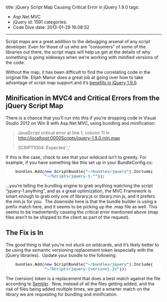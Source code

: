 title: jQuery Script Map Causing Critical Error in jQuery 1.9.0
tags:
  - Asp.Net MVC
  - jQuery
id: 1591
categories:
  - Code Dive
date: 2013-01-29 16:08:52
---

Script maps are a great addition to the debugging arsenal of any script developer. Even for those of us who are “consumers” of some of the libraries out there, the script maps will help us get at the details of why something is going sideways when we’re working with minified versions of the code.&nbsp; 

Without the map, it has been difficult to find the correlating code in the original file. Elijah Manor does a great job at going over how to take advantage of script map support and it’s [benefits in jQuery 1.9.0](http://www.elijahmanor.com/2013/01/the-magic-of-jquery-source-map.html).

## Minification in MVC4 and Critical Errors from the jQuery Script Map

There is a chance that you’ll run into this if you’re dropping code in Visual Studio 2012 on Win 8 with Asp.Net MVC, using bundling and minification:
 > JavaScript critical error at line 1, column 11 in [http://localhost:0000Scripts/jquery-1.9.0.min.map](http://localhost:0000Scripts/jquery-1.9.0.min.map)
> 
> SCRIPT1004: Expected ';' 

If this is the case, check to see that your wildcard isn’t to greedy. For example, if you have something like this set up in your BundleConfig.cs:
<pre class="csharpcode">    bundles.Add(<span class="kwrd">new</span> ScriptBundle(<span class="str">"~/bundles/jquery"</span>).Include(
                <span class="str">"~/Scripts/jquery-1.*"</span>));</pre>

…you’re telling the bundling engine to grab anything matching the script “jquery-1.anything”, and as a great optimization, the MVC Framework is smart enough to grab only one of library.js or library.min.js, and it prefers the min.js for you.&nbsp; The downside here is that the bundle builder is using a prefix match here, and it seems to be picking up the .map file as well. This seems to be inadvertently causing the critical error mentioned above (map files aren’t to be shipped to the client as part of the request).

## The Fix is In

The good thing is that you’re not stuck on wildcards, and it’s likely better to be using the semantic versioning replacement token (especially with the jQuery libraries).&nbsp; Update your bundle to the following:
<pre class="csharpcode">    bundles.Add(<span class="kwrd">new</span> ScriptBundle(<span class="str">"~/bundles/jquery"</span>).Include(
                <span class="str">"~/Scripts/jquery-{version}.js"</span>));</pre>
<style type="text/css">.csharpcode, .csharpcode pre
{
	font-size: small;
	color: black;
	font-family: consolas, "Courier New", courier, monospace;
	background-color: #ffffff;
	/*white-space: pre;*/
}
.csharpcode pre { margin: 0em; }
.csharpcode .rem { color: #008000; }
.csharpcode .kwrd { color: #0000ff; }
.csharpcode .str { color: #006080; }
.csharpcode .op { color: #0000c0; }
.csharpcode .preproc { color: #cc6633; }
.csharpcode .asp { background-color: #ffff00; }
.csharpcode .html { color: #800000; }
.csharpcode .attr { color: #ff0000; }
.csharpcode .alt 
{
	background-color: #f4f4f4;
	width: 100%;
	margin: 0em;
}
.csharpcode .lnum { color: #606060; }
</style>

The {version} token is a replacement that does a best match against the file according to [SemVer](http://semver.org/).&nbsp; Now, instead of all the files getting added, and the risk of files being added multiple times, we get a smarter match on the library we are requesting for bundling and minification.
